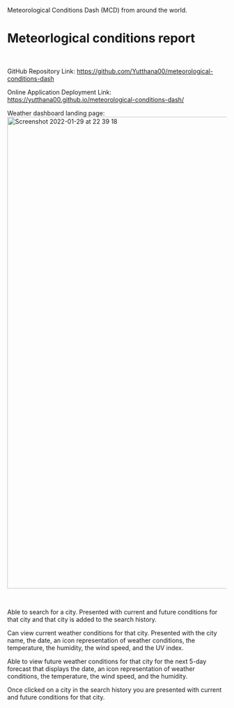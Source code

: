 Meteorological Conditions Dash (MCD) from around the world.

<h1>Meteorlogical conditions report</h1>
<br>

GitHub Repository Link: https://github.com/Yutthana00/meteorological-conditions-dash
<br>

Online Application Deployment Link: https://yutthana00.github.io/meteorological-conditions-dash/
<br>

Weather dashboard landing page:
<br>
<img width="1080" alt="Screenshot 2022-01-29 at 22 39 18" src="https://user-images.githubusercontent.com/95193763/151679842-8433fade-8789-4a3b-9e2b-e51125f16427.png">

<br>

Able to search for a city.
Presented with current and future conditions for that city and that city is added to the search history.

Can view current weather conditions for that city.
Presented with the city name, the date, an icon representation of weather conditions, the temperature, the humidity, the wind speed, and the UV index.

Able to view future weather conditions for that city for the next 5-day forecast that displays the date, an icon representation of weather conditions, the temperature, the wind speed, and the humidity.

Once clicked on a city in the search history you are presented with current and future conditions for that city.